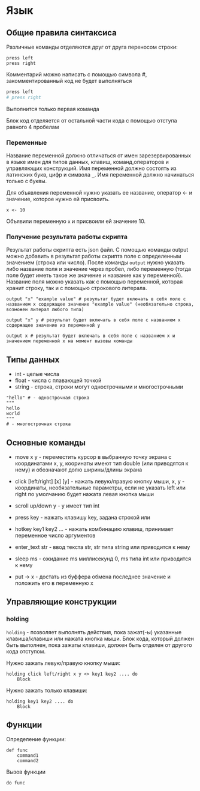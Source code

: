 # Язык

## Общие правила синтаксиса
Различные команды отделяются друг от друга переносом строки:
```
press left
press right
```
Комментарий можно написать с помощью символа #, закомментированный код не будет выполняться
```python
press left
# press right
```
Выполнится только первая команда  


Блок код отделяется от остальной части кода с помощью отступа равного 4 пробелам

### Переменные
Название переменной должно отличаться от имен зарезервированных в языке имен для типов данных, клавиш, команд,операторов и управляющих конструкций. Имя переменной должно состоять из латинских букв, цифр и символа `_`. Имя переменной должно начинаться только с буквы.

Для объявления переменной нужно указать ее название, оператор <- и значение, которое нужно ей присвоить. 

```
x <- 10
```
Объявили переменную `x` и присвоили ей значение 10.

### Получение результата работы скрипта
Результат работы скрипта есть json файл.
С помощью команды output можно добавить в результат работы скрипта поле c определенным значением (строка или число). После команды `output` нужно указать либо название поля и значение через пробел, либо переменную (тогда поле будет иметь такое же значение и название как у переменной). Название поля можно указать как с помощью переменной, которая хранит строку, так и с помощью строкового литерала.

``` 
output "x" "example value" # результат будет включать в себя поле с названием x содержащее значение "example value" (необязательно строка, возможен литерал любого типа)

output "x" y # результат будет включать в себя поле с названием x содержащее значение из переменной y

output x # результат будет включать в себя поле с названием x и значением переменной x на момент вызовы команды
```

## Типы данных
* int - целые числа
* float - числа с плавающей точкой
* string - строка, строки могут однострочными и многострочными
```
"hello" # - однострочная строка
"""
hello
world
""" 
# - многострочная строка
```

## Основные команды 

* move x y - переместить курсор в выбранную точку экрана с координатами x, y, кооринаты имеют тип double (или приводятся к нему) и обозначают долю ширины/длины экрана

* click [left/right] [x] [y] - нажать левую/правую кнопку мыши, x, y - координаты, необязательные параметры, если не указать left или right по умолчанию будет нажата левая кнопка мыши

* scroll up/down y - y имеет тип int

* press key - нажать клавишу key, задана строкой или 

* hotkey key1 key2 ... - нажать комбинацию клавиш, принимает переменное число аргументов

* enter_text str - ввод текста str, str типа string или приводится к нему

* sleep ms - ожидание ms миллисекунд 0, ms типа int или приводится к нему

* put -> x - достать из буффера обмена последнее значение и положить его в переменную х

## Управляющие конcтрукции

### holding

`holding` - позволяет выполнять действия, пока зажат(-ы) указанные клавиша/клавиши или нажата кнопка мыши. Блок кода, который должен быть выполнен, пока зажаты клавиши, должен быть отделен от другого кода отступом. 

Нужно зажать левую/правую кнопку мыши:
```
holding click left/right x y <> key1 key2 .... do
    Block
```

Нужно зажать только клавиши:
```
holding key1 key2 .... do
    Block
```

## Функции

Определение функции:
```
def func
    command1
    command2
```

Вызов функции
```
do func
```